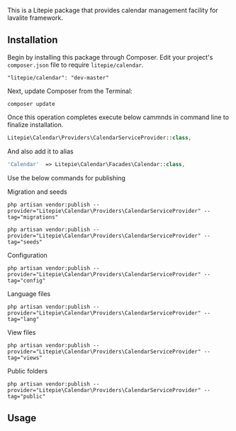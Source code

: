 This is a Litepie package that provides calendar management facility for lavalite framework.

## Installation

Begin by installing this package through Composer. Edit your project's `composer.json` file to require `litepie/calendar`.

    "litepie/calendar": "dev-master"

Next, update Composer from the Terminal:

    composer update

Once this operation completes execute below cammnds in command line to finalize installation.

```php
Litepie\Calendar\Providers\CalendarServiceProvider::class,

```

And also add it to alias

```php
'Calendar'  => Litepie\Calendar\Facades\Calendar::class,
```

Use the below commands for publishing

Migration and seeds

    php artisan vendor:publish --provider="Litepie\Calendar\Providers\CalendarServiceProvider" --tag="migrations"

    php artisan vendor:publish --provider="Litepie\Calendar\Providers\CalendarServiceProvider" --tag="seeds"

Configuration

    php artisan vendor:publish --provider="Litepie\Calendar\Providers\CalendarServiceProvider" --tag="config"

Language files

    php artisan vendor:publish --provider="Litepie\Calendar\Providers\CalendarServiceProvider" --tag="lang"

View files

    php artisan vendor:publish --provider="Litepie\Calendar\Providers\CalendarServiceProvider" --tag="views"

Public folders

    php artisan vendor:publish --provider="Litepie\Calendar\Providers\CalendarServiceProvider" --tag="public"


## Usage


